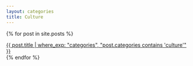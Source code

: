 ```yaml
---
layout: categories
title: Culture
---
```


{% for post in site.posts %}
  <div>
    <a href="{{ post.url | where_exp: "categories", "post.categories contains 'culture'" }}">
      {{ post.title | where_exp: "categories", "post.categories contains 'culture'" }}
    </a>
  </div>
{% endfor %}
